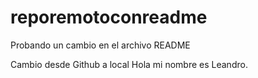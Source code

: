 # reporemotoconreadme
Probando un cambio en el archivo README

Cambio desde Github a local
Hola mi nombre es Leandro.
